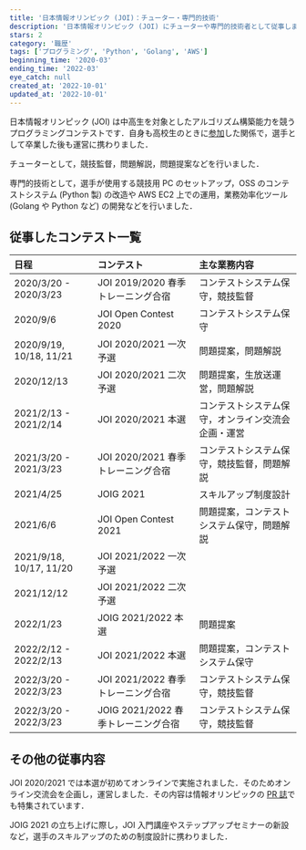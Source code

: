 ```yaml
---
title: '日本情報オリンピック (JOI)：チューター・専門的技術'
description: '日本情報オリンピック (JOI) にチューターや専門的技術者として従事しました．プログラミングコンテストの技術的な運営に携わりました．'
stars: 2
category: '職歴'
tags: ['プログラミング', 'Python', 'Golang', 'AWS']
beginning_time: '2020-03'
ending_time: '2022-03'
eye_catch: null
created_at: '2022-10-01'
updated_at: '2022-10-01'
---
```


日本情報オリンピック (JOI) は中高生を対象としたアルゴリズム構築能力を競うプログラミングコンテストです．自身も高校生のときに[参加](../joi-2019)した関係で，選手として卒業した後も運営に携わりました．

チューターとして，競技監督，問題解説，問題提案などを行いました．

専門的技術として，選手が使用する競技用 PC のセットアップ，OSS のコンテストシステム (Python 製) の改造や AWS EC2 上での運用，業務効率化ツール (Golang や Python など) の開発などを行いました．

## 従事したコンテスト一覧

| 日程                    | コンテスト                          | 主な業務内容                                       |
| :---------------------- | :---------------------------------- | :------------------------------------------------- |
| 2020/3/20 - 2020/3/23   | JOI 2019/2020 春季トレーニング合宿  | コンテストシステム保守，競技監督                   |
| 2020/9/6                | JOI Open Contest 2020               | コンテストシステム保守                             |
| 2020/9/19, 10/18, 11/21 | JOI 2020/2021 一次予選              | 問題提案，問題解説                                 |
| 2020/12/13              | JOI 2020/2021 二次予選              | 問題提案，生放送運営，問題解説                     |
| 2021/2/13 - 2021/2/14   | JOI 2020/2021 本選                  | コンテストシステム保守，オンライン交流会企画・運営 |
| 2021/3/20 - 2021/3/23   | JOI 2020/2021 春季トレーニング合宿  | コンテストシステム保守，競技監督，問題解説         |
| 2021/4/25               | JOIG 2021                           | スキルアップ制度設計                               |
| 2021/6/6                | JOI Open Contest 2021               | 問題提案，コンテストシステム保守，問題解説         |
| 2021/9/18, 10/17, 11/20 | JOI 2021/2022 一次予選              |                                                    |
| 2021/12/12              | JOI 2021/2022 二次予選              |                                                    |
| 2022/1/23               | JOIG 2021/2022 本選                 | 問題提案                                           |
| 2022/2/12 - 2022/2/13   | JOI 2021/2022 本選                  | 問題提案，コンテストシステム保守                   |
| 2022/3/20 - 2022/3/23   | JOI 2021/2022 春季トレーニング合宿  | コンテストシステム保守，競技監督                   |
| 2022/3/20 - 2022/3/23   | JOIG 2021/2022 春季トレーニング合宿 | コンテストシステム保守，競技監督                   |

## その他の従事内容

JOI 2020/2021 では本選が初めてオンラインで実施されました．そのためオンライン交流会を企画し，運営しました．その内容は情報オリンピックの [PR 誌](https://www.ioi-jp.org/documents/newsletter/NewsletterNo30.pdf)でも特集されています．

JOIG 2021 の立ち上げに際し，JOI 入門講座やステップアップセミナーの新設など，選手のスキルアップのための制度設計に携わりました．
